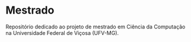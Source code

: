 <h1>Mestrado</h1>
<p>Repositório dedicado ao projeto de mestrado em Ciência da Computação na Universidade Federal de Viçosa (UFV-MG).</p>
